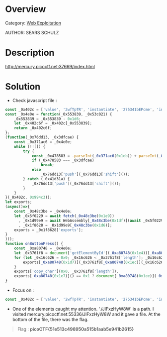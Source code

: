 # Overview 
Category: [Web Exploitation]()

AUTHOR: SEARS SCHULZ

# Description
http://mercury.picoctf.net:37669/index.html

# Solution
- Check javascript file :
```javascript
const _0x402c = ['value', '2wfTpTR', 'instantiate', '275341bEPcme', 'innerHTML', '1195047NznhZg', '1qfevql', 'input', '1699808QuoWhA', 'Correct!', 'check_flag', 'Incorrect!', './JIFxzHyW8W', '23SMpAuA', '802698XOMSrr', 'charCodeAt', '474547vVoGDO', 'getElementById', 'instance', 'copy_char', '43591XxcWUl', '504454llVtzW', 'arrayBuffer', '2NIQmVj', 'result'];
const _0x4e0e = function(_0x553839, _0x53c021) {
    _0x553839 = _0x553839 - 0x1d6;
    let _0x402c6f = _0x402c[_0x553839];
    return _0x402c6f;
};
(function(_0x76dd13, _0x3dfcae) {
    const _0x371ac6 = _0x4e0e;
    while (!![]) {
        try {
            const _0x478583 = -parseInt(_0x371ac6(0x1eb)) + parseInt(_0x371ac6(0x1ed)) + -parseInt(_0x371ac6(0x1db)) * -parseInt(_0x371ac6(0x1d9)) + -parseInt(_0x371ac6(0x1e2)) * -parseInt(_0x371ac6(0x1e3)) + -parseInt(_0x371ac6(0x1de)) * parseInt(_0x371ac6(0x1e0)) + parseInt(_0x371ac6(0x1d8)) * parseInt(_0x371ac6(0x1ea)) + -parseInt(_0x371ac6(0x1e5));
            if (_0x478583 === _0x3dfcae)
                break;
            else
                _0x76dd13['push'](_0x76dd13['shift']());
        } catch (_0x41d31a) {
            _0x76dd13['push'](_0x76dd13['shift']());
        }
    }
}(_0x402c, 0x994c3));
let exports;
(async()=>{
    const _0x48c3be = _0x4e0e;
    let _0x5f0229 = await fetch(_0x48c3be(0x1e9))
      , _0x1d99e9 = await WebAssembly[_0x48c3be(0x1df)](await _0x5f0229[_0x48c3be(0x1da)]())
      , _0x1f8628 = _0x1d99e9[_0x48c3be(0x1d6)];
    exports = _0x1f8628['exports'];
}
)();
function onButtonPress() {
    const _0xa80748 = _0x4e0e;
    let _0x3761f8 = document['getElementById'](_0xa80748(0x1e4))[_0xa80748(0x1dd)];
    for (let _0x16c626 = 0x0; _0x16c626 < _0x3761f8['length']; _0x16c626++) {
        exports[_0xa80748(0x1d7)](_0x3761f8[_0xa80748(0x1ec)](_0x16c626), _0x16c626);
    }
    exports['copy_char'](0x0, _0x3761f8['length']),
    exports[_0xa80748(0x1e7)]() == 0x1 ? document[_0xa80748(0x1ee)](_0xa80748(0x1dc))[_0xa80748(0x1e1)] = _0xa80748(0x1e6) : document[_0xa80748(0x1ee)](_0xa80748(0x1dc))[_0xa80748(0x1e1)] = _0xa80748(0x1e8);
}
```
- Focus on :
```javascript
const _0x402c = ['value', '2wfTpTR', 'instantiate', '275341bEPcme', 'innerHTML', '1195047NznhZg', '1qfevql', 'input', '1699808QuoWhA', 'Correct!', 'check_flag', 'Incorrect!', './JIFxzHyW8W', '23SMpAuA', '802698XOMSrr', 'charCodeAt', '474547vVoGDO', 'getElementById', 'instance', 'copy_char', '43591XxcWUl', '504454llVtzW', 'arrayBuffer', '2NIQmVj', 'result'];
```
- One of the elements caught my attention. './JIFxzHyW8W' is a path. I visited mercury.picoctf.net:55336/JIFxzHyW8W and it gave a file. At the bottom of the file, there was the flag.

> Flag : **picoCTF{51e513c498950a515b1aab5e941b2615}**
